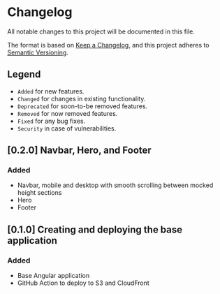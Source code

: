 # Changelog

All notable changes to this project will be documented in this file.

The format is based on [Keep a Changelog](https://keepachangelog.com/en/1.1.0/),
and this project adheres to [Semantic Versioning](https://semver.org/spec/v2.0.0.html).

## Legend

- `Added` for new features.
- `Changed` for changes in existing functionality.
- `Deprecated` for soon-to-be removed features.
- `Removed` for now removed features.
- `Fixed` for any bug fixes.
- `Security` in case of vulnerabilities.

## [0.2.0] Navbar, Hero, and Footer

### Added

- Navbar, mobile and desktop with smooth scrolling between mocked height sections
- Hero
- Footer

## [0.1.0] Creating and deploying the base application

### Added

- Base Angular application
- GitHub Action to deploy to S3 and CloudFront
